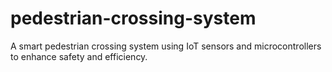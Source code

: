 # pedestrian-crossing-system
A smart pedestrian crossing system using IoT sensors and microcontrollers to enhance safety and efficiency.
